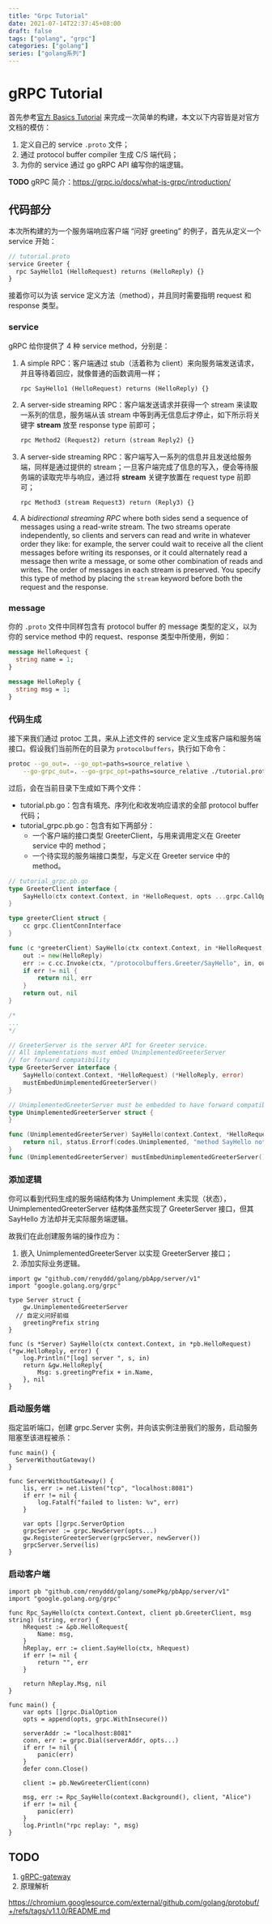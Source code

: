 ```yaml
---
title: "Grpc Tutorial"
date: 2021-07-14T22:37:45+08:00
draft: false
tags: ["golang", "grpc"]
categories: ["golang"]
series: ["golang系列"]
---
```


# gRPC Tutorial

首先参考[官方 Basics Tutorial](https://grpc.io/docs/languages/go/basics/) 来完成一次简单的构建，本文以下内容皆是对官方文档的模仿：

1. 定义自己的 service `.proto` 文件；
2. 通过 protocol buffer compiler 生成 C/S 端代码；
3. 为你的 service 通过 go gRPC API 编写你的端逻辑。

**TODO** gRPC 简介：https://grpc.io/docs/what-is-grpc/introduction/

## 代码部分

本次所构建的为一个服务端响应客户端 “问好 greeting” 的例子，首先从定义一个 service 开始：

```protobuf
// tutorial.proto
service Greeter {
  rpc SayHello1 (HelloRequest) returns (HelloReply) {}
}
```

接着你可以为该 service 定义方法（method），并且同时需要指明 request 和 response 类型。

### service

gRPC 给你提供了 4 种 service method，分别是：

1. A simple RPC：客户端通过 stub（活着称为 client）来向服务端发送请求，并且等待着回应，就像普通的函数调用一样；

   ```protobuf
   rpc SayHello1 (HelloRequest) returns (HelloReply) {}
   ```

2. A server-side streaming RPC：客户端发送请求并获得一个 stream 来读取一系列的信息，服务端从该 stream 中等到再无信息后才停止，如下所示将关键字 **stream** 放至 response type 前即可；

   ```protobuf
   rpc Method2 (Request2) return (stream Reply2) {}
   ```

3. A server-side streaming RPC：客户端写入一系列的信息并且发送给服务端，同样是通过提供的 stream；一旦客户端完成了信息的写入，便会等待服务端的读取完毕与响应，通过将 **stream** 关键字放置在 request type 前即可；

   ```protobuf
   rpc Method3 (stream Request3) return (Reply3) {}
   ```

4. A *bidirectional streaming RPC* where both sides send a sequence of messages using a read-write stream. The two streams operate independently, so clients and servers can read and write in whatever order they like: for example, the server could wait to receive all the client messages before writing its responses, or it could alternately read a message then write a message, or some other combination of reads and writes. The order of messages in each stream is preserved. You specify this type of method by placing the `stream` keyword before both the request and the response.



### message

你的 `.proto` 文件中同样包含有 protocol buffer 的 message 类型的定义，以为你的 service method 中的 request、response 类型中所使用，例如：

```protobuf
message HelloRequest {
  string name = 1;
}

message HelloReply {
  string msg = 1;
}
```

### 代码生成

接下来我们通过 protoc 工具，来从上述文件的 service 定义生成客户端和服务端接口。假设我们当前所在的目录为 `protocolbuffers`，执行如下命令：

```bash
protoc --go_out=. --go_opt=paths=source_relative \
    --go-grpc_out=. --go-grpc_opt=paths=source_relative ./tutorial.proto
```

过后，会在当前目录下生成如下两个文件：

- tutorial.pb.go：包含有填充、序列化和收发响应请求的全部 protocol buffer 代码；
- tutorial_grpc.pb.go：包含有如下两部分：
  - 一个客户端的接口类型 GreeterClient，与用来调用定义在 Greeter service 中的 method；
  - 一个待实现的服务端接口类型，与定义在 Greeter service 中的 method。

```go
// tutorial_grpc.pb.go
type GreeterClient interface {
	SayHello(ctx context.Context, in *HelloRequest, opts ...grpc.CallOption) (*HelloReply, error)
}

type greeterClient struct {
	cc grpc.ClientConnInterface
}

func (c *greeterClient) SayHello(ctx context.Context, in *HelloRequest, opts ...grpc.CallOption) (*HelloReply, error) {
	out := new(HelloReply)
	err := c.cc.Invoke(ctx, "/protocolbuffers.Greeter/SayHello", in, out, opts...)
	if err != nil {
		return nil, err
	}
	return out, nil
}

/*
...
*/

// GreeterServer is the server API for Greeter service.
// All implementations must embed UnimplementedGreeterServer
// for forward compatibility
type GreeterServer interface {
	SayHello(context.Context, *HelloRequest) (*HelloReply, error)
	mustEmbedUnimplementedGreeterServer()
}

// UnimplementedGreeterServer must be embedded to have forward compatible implementations.
type UnimplementedGreeterServer struct {
}

func (UnimplementedGreeterServer) SayHello(context.Context, *HelloRequest) (*HelloReply, error) {
	return nil, status.Errorf(codes.Unimplemented, "method SayHello not implemented")
}
func (UnimplementedGreeterServer) mustEmbedUnimplementedGreeterServer() {}
```

### 添加逻辑

你可以看到代码生成的服务端结构体为 Unimplement 未实现（状态），UnimplementedGreeterServer 结构体虽然实现了 GreeterServer 接口，但其 SayHello 方法却并无实际服务端逻辑。

故我们在此创建服务端的操作应为：

1. 嵌入 UnimplementedGreeterServer 以实现 GreeterServer 接口；
2. 添加实际业务逻辑。

```golang
import gw "github.com/renyddd/golang/pbApp/server/v1"
import "google.golang.org/grpc"

type Server struct {
	gw.UnimplementedGreeterServer
  // 自定义问好前缀
	greetingPrefix string
}

func (s *Server) SayHello(ctx context.Context, in *pb.HelloRequest) (*gw.HelloReply, error) {
	log.Println("[log] server ", s, in)
	return &gw.HelloReply{
		Msg: s.greetingPrefix + in.Name,
	}, nil
}
```

### 启动服务端

指定监听端口，创建 grpc.Server 实例，并向该实例注册我们的服务，启动服务阻塞至该进程被杀：

```golang
func main() {
  ServerWithoutGateway()
}

func ServerWithoutGateway() {
	lis, err := net.Listen("tcp", "localhost:8081")
	if err != nil {
		log.Fatalf("failed to listen: %v", err)
	}

	var opts []grpc.ServerOption
	grpcServer := grpc.NewServer(opts...)
	gw.RegisterGreeterServer(grpcServer, newServer())
	grpcServer.Serve(lis)
}
```

### 启动客户端

```golang
import pb "github.com/renyddd/golang/somePkg/pbApp/server/v1"
import "google.golang.org/grpc"

func Rpc_SayHello(ctx context.Context, client pb.GreeterClient, msg string) (string, error) {
	hRequest := &pb.HelloRequest{
		Name: msg,
	}
	hReplay, err := client.SayHello(ctx, hRequest)
	if err != nil {
		return "", err
	}

	return hReplay.Msg, nil
}

func main() {
	var opts []grpc.DialOption
	opts = append(opts, grpc.WithInsecure())

	serverAddr := "localhost:8081"
	conn, err := grpc.Dial(serverAddr, opts...)
	if err != nil {
		panic(err)
	}
	defer conn.Close()

	client := pb.NewGreeterClient(conn)

	msg, err := Rpc_SayHello(context.Background(), client, "Alice")
	if err != nil {
		panic(err)
	}
	log.Println("rpc replay: ", msg)
}
```

## TODO

1. [gRPC-gateway](https://github.com/grpc-ecosystem/grpc-gateway)
2. 原理解析

https://chromium.googlesource.com/external/github.com/golang/protobuf/+/refs/tags/v1.1.0/README.md



